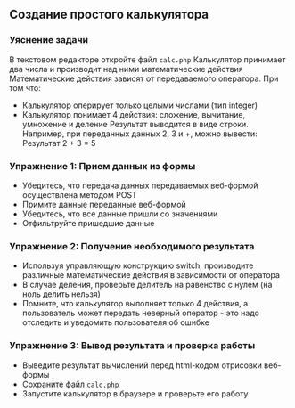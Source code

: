 ## Создание простого калькулятора
### Уяснение задачи
В текстовом редакторе откройте файл `calc.php`
Калькулятор принимает два числа и производит над ними математические действия
Математические действия зависят от передаваемого оператора. При том что:
* Калькулятор оперирует только целыми числами (тип integer)
* Калькулятор понимает 4 действия: сложение, вычитание, умножение и деление
Результат выводится в виде строки. Например, при переданных данных 2, 3 и +, можно вывести: Результат 2 + 3 = 5

### Упражнение 1: Прием данных из формы
* Убедитесь, что передача данных передаваемых веб-формой осуществлена методом POST
* Примите данные переданные веб-формой
* Убедитесь, что все данные пришли со значениями
* Отфильтруйте пришедшие данные

### Упражнение 2: Получение необходимого результата
* Используя управляющую конструкцию switch, производите различные математические действия в зависимости от оператора
* В случае деления, проверьте делитель на равенство с нулем (на ноль делить нельзя)
* Помните, что калькулятор выполняет только 4 действия, а пользователь может передать неверный оператор - это надо отследить и уведомить пользователя об ошибке

### Упражнение 3: Вывод результата и проверка работы
* Выведите результат вычислений перед html-кодом отрисовки веб-формы
* Сохраните файл `calc.php`
* Запустите калькулятор в браузере и проверьте его работу